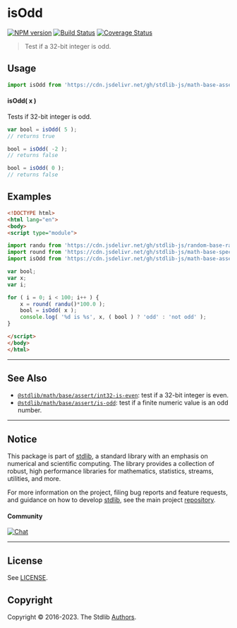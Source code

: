 <!--

@license Apache-2.0

Copyright (c) 2018 The Stdlib Authors.

Licensed under the Apache License, Version 2.0 (the "License");
you may not use this file except in compliance with the License.
You may obtain a copy of the License at

   http://www.apache.org/licenses/LICENSE-2.0

Unless required by applicable law or agreed to in writing, software
distributed under the License is distributed on an "AS IS" BASIS,
WITHOUT WARRANTIES OR CONDITIONS OF ANY KIND, either express or implied.
See the License for the specific language governing permissions and
limitations under the License.

-->

# isOdd

[![NPM version][npm-image]][npm-url] [![Build Status][test-image]][test-url] [![Coverage Status][coverage-image]][coverage-url] <!-- [![dependencies][dependencies-image]][dependencies-url] -->

> Test if a 32-bit integer is odd.



<section class="usage">

## Usage

```javascript
import isOdd from 'https://cdn.jsdelivr.net/gh/stdlib-js/math-base-assert-int32-is-odd@esm/index.mjs';
```

#### isOdd( x )

Tests if 32-bit integer is odd.

```javascript
var bool = isOdd( 5 );
// returns true

bool = isOdd( -2 );
// returns false

bool = isOdd( 0 );
// returns false
```

</section>

<!-- /.usage -->

<section class="notes">

</section>

<!-- /.notes -->

<section class="examples">

## Examples

<!-- eslint no-undef: "error" -->

```html
<!DOCTYPE html>
<html lang="en">
<body>
<script type="module">

import randu from 'https://cdn.jsdelivr.net/gh/stdlib-js/random-base-randu@esm/index.mjs';
import round from 'https://cdn.jsdelivr.net/gh/stdlib-js/math-base-special-round@esm/index.mjs';
import isOdd from 'https://cdn.jsdelivr.net/gh/stdlib-js/math-base-assert-int32-is-odd@esm/index.mjs';

var bool;
var x;
var i;

for ( i = 0; i < 100; i++ ) {
    x = round( randu()*100.0 );
    bool = isOdd( x );
    console.log( '%d is %s', x, ( bool ) ? 'odd' : 'not odd' );
}

</script>
</body>
</html>
```

</section>

<!-- /.examples -->

<!-- Section for related `stdlib` packages. Do not manually edit this section, as it is automatically populated. -->

<section class="related">

* * *

## See Also

-   <span class="package-name">[`@stdlib/math/base/assert/int32-is-even`][@stdlib/math/base/assert/int32-is-even]</span><span class="delimiter">: </span><span class="description">test if a 32-bit integer is even.</span>
-   <span class="package-name">[`@stdlib/math/base/assert/is-odd`][@stdlib/math/base/assert/is-odd]</span><span class="delimiter">: </span><span class="description">test if a finite numeric value is an odd number.</span>

</section>

<!-- /.related -->

<!-- Section for all links. Make sure to keep an empty line after the `section` element and another before the `/section` close. -->


<section class="main-repo" >

* * *

## Notice

This package is part of [stdlib][stdlib], a standard library with an emphasis on numerical and scientific computing. The library provides a collection of robust, high performance libraries for mathematics, statistics, streams, utilities, and more.

For more information on the project, filing bug reports and feature requests, and guidance on how to develop [stdlib][stdlib], see the main project [repository][stdlib].

#### Community

[![Chat][chat-image]][chat-url]

---

## License

See [LICENSE][stdlib-license].


## Copyright

Copyright &copy; 2016-2023. The Stdlib [Authors][stdlib-authors].

</section>

<!-- /.stdlib -->

<!-- Section for all links. Make sure to keep an empty line after the `section` element and another before the `/section` close. -->

<section class="links">

[npm-image]: http://img.shields.io/npm/v/@stdlib/math-base-assert-int32-is-odd.svg
[npm-url]: https://npmjs.org/package/@stdlib/math-base-assert-int32-is-odd

[test-image]: https://github.com/stdlib-js/math-base-assert-int32-is-odd/actions/workflows/test.yml/badge.svg?branch=main
[test-url]: https://github.com/stdlib-js/math-base-assert-int32-is-odd/actions/workflows/test.yml?query=branch:main

[coverage-image]: https://img.shields.io/codecov/c/github/stdlib-js/math-base-assert-int32-is-odd/main.svg
[coverage-url]: https://codecov.io/github/stdlib-js/math-base-assert-int32-is-odd?branch=main

<!--

[dependencies-image]: https://img.shields.io/david/stdlib-js/math-base-assert-int32-is-odd.svg
[dependencies-url]: https://david-dm.org/stdlib-js/math-base-assert-int32-is-odd/main

-->

[chat-image]: https://img.shields.io/gitter/room/stdlib-js/stdlib.svg
[chat-url]: https://gitter.im/stdlib-js/stdlib/

[stdlib]: https://github.com/stdlib-js/stdlib

[stdlib-authors]: https://github.com/stdlib-js/stdlib/graphs/contributors

[umd]: https://github.com/umdjs/umd
[es-module]: https://developer.mozilla.org/en-US/docs/Web/JavaScript/Guide/Modules

[deno-url]: https://github.com/stdlib-js/math-base-assert-int32-is-odd/tree/deno
[umd-url]: https://github.com/stdlib-js/math-base-assert-int32-is-odd/tree/umd
[esm-url]: https://github.com/stdlib-js/math-base-assert-int32-is-odd/tree/esm
[branches-url]: https://github.com/stdlib-js/math-base-assert-int32-is-odd/blob/main/branches.md

[stdlib-license]: https://raw.githubusercontent.com/stdlib-js/math-base-assert-int32-is-odd/main/LICENSE

<!-- <related-links> -->

[@stdlib/math/base/assert/int32-is-even]: https://github.com/stdlib-js/math-base-assert-int32-is-even/tree/esm

[@stdlib/math/base/assert/is-odd]: https://github.com/stdlib-js/math-base-assert-is-odd/tree/esm

<!-- </related-links> -->

</section>

<!-- /.links -->
